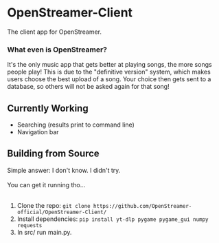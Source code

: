 # OpenStreamer-Client
The client app for OpenStreamer.

### What even is OpenStreamer?
It's the only music app that gets better at playing songs, the more songs people play! This is due to the "definitive version" system, which makes users choose the best upload of a song. Your choice then gets sent to a database, so others will not be asked again for that song!

## Currently Working
- Searching (results print to command line)
- Navigation bar

## Building from Source
Simple answer: I don't know. I didn't try.
<br><br>
You can get it running tho...
<br><br>
1. Clone the repo:
`git clone https://github.com/OpenStreamer-official/OpenStreamer-Client/`
2. Install dependencies:
`pip install yt-dlp pygame pygame_gui numpy requests`
3. In src/ run main.py.
